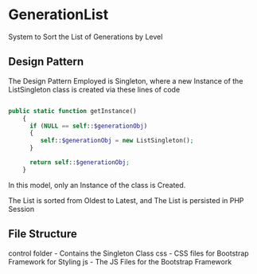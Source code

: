 # GenerationList
System to Sort the List of Generations by Level

## Design Pattern
The Design Pattern Employed is Singleton, where a new Instance of the ListSingleton class is created via these lines of code

```php

public static function getInstance()
    {
      if (NULL == self::$generationObj) 
      {
         self::$generationObj = new ListSingleton();
      }

      return self::$generationObj;
    }

```

In this model, only an Instance of the class is Created. 

The List is sorted from Oldest to Latest, and The List is persisted in PHP Session 

## File Structure

control folder - Contains the Singleton Class
css - CSS files for Bootstrap Framework for Styling
js - The JS Files for the Bootstrap Framework

